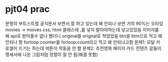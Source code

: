 # pjt04 prac

분명히 부트스트랩 공식문서 보면서 잘 하고 있는데 왜 안되나 보면
거의 90%는 오타임
movies -> moives
css, html 클래스에 ,를 넣지 말아야하는데 넣고있었음
이미지를 왜 api로 받아올수 없나 했더니 original을 orignal로 적었었음
btn을 btm으로 적고 왜 안되나 함
forloop.counter를 forloop.count라고 적고 왜 안되냐고함
문제1: 모달 카로셀이 뜨기는 하는데 버튼이 작동을 안 함
문제2: 추천영화 페이지 카드 컨텐츠 글들이 명세서에 나온 그림처럼 정렬이 잘 안 됨(해결 못함)